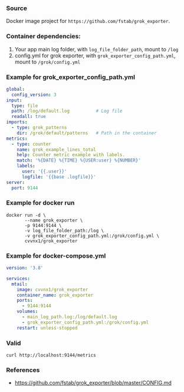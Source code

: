 ### Source

Docker image project for `https://github.com/fstab/grok_exporter`.

### Container dependencies:

1. Your app main log folder, with `log_file_folder_path`, mount to `/log`
2. config.yml for grok exporter, with `grok_exporter_config_path.yml`, mount to `/grok/config.yml`

### Example for grok_exporter_config_path.yml

```yaml
global:
  config_version: 3
input:
  type: file
  path: /log/default.log          # Log file
  readall: true
imports:
  - type: grok_patterns
    dir: /grok/default/patterns   # Path in the container
metrics:
  - type: counter
    name: grok_example_lines_total
    help: Counter metric example with labels.
    match: '%{DATE} %{TIME} %{USER:user} %{NUMBER}'
    labels:
      user: '{{.user}}'
      logfile: '{{base .logfile}}'
server:
  port: 9144
```

### Example for docker run

```shell
docker run -d \
       --name grok_exporter \
       -p 9144:9144 \
       -v log_file_folder_path:/log \
       -v grok_exporter_config_path.yml:/grok/config.yml \
       cvvnx1/grok_exporter
```

### Example for docker-compose.yml

```yaml
version: '3.8'

services:
  mtail:
    image: cvvnx1/grok_exporter
    container_name: grok_exporter
    ports:
      - 9144:9144
    volumes:
      - main_log_path.log:/log/default.log
      - grok_exporter_config_path.yml:/grok/config.yml
    restart: unless-stopped
```

### Valid

```shell
curl http://localhost:9144/metrics
```

### References

- https://github.com/fstab/grok_exporter/blob/master/CONFIG.md
